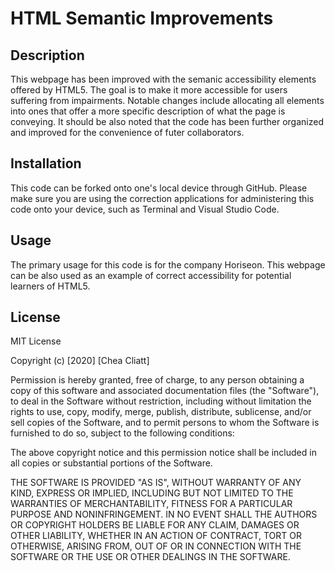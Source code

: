 # HTML Semantic Improvements

## Description

This webpage has been improved with the semanic accessibility elements offered by HTML5. The goal is to make it more accessible for users suffering from impairments. Notable changes include allocating all <!-- div --> elements into ones that offer a more specific description of what the page is conveying. It should be also noted that the code has been further organized and improved for the convenience of futer collaborators.

## Installation

This code can be forked onto one's local device through GitHub. Please make sure you are using the correction applications for administering this code onto your device, such as Terminal and Visual Studio Code.

## Usage

The primary usage for this code is for the company Horiseon. This webpage can be also used as an example of correct accessibility for potential learners of HTML5.

## License

MIT License

Copyright (c) [2020] [Chea Cliatt]

Permission is hereby granted, free of charge, to any person obtaining a copy
of this software and associated documentation files (the "Software"), to deal
in the Software without restriction, including without limitation the rights
to use, copy, modify, merge, publish, distribute, sublicense, and/or sell
copies of the Software, and to permit persons to whom the Software is
furnished to do so, subject to the following conditions:

The above copyright notice and this permission notice shall be included in all
copies or substantial portions of the Software.

THE SOFTWARE IS PROVIDED "AS IS", WITHOUT WARRANTY OF ANY KIND, EXPRESS OR
IMPLIED, INCLUDING BUT NOT LIMITED TO THE WARRANTIES OF MERCHANTABILITY,
FITNESS FOR A PARTICULAR PURPOSE AND NONINFRINGEMENT. IN NO EVENT SHALL THE
AUTHORS OR COPYRIGHT HOLDERS BE LIABLE FOR ANY CLAIM, DAMAGES OR OTHER
LIABILITY, WHETHER IN AN ACTION OF CONTRACT, TORT OR OTHERWISE, ARISING FROM,
OUT OF OR IN CONNECTION WITH THE SOFTWARE OR THE USE OR OTHER DEALINGS IN THE
SOFTWARE.

